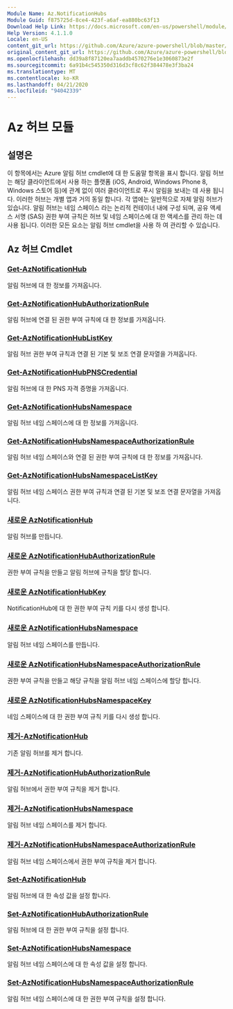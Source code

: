 ```yaml
---
Module Name: Az.NotificationHubs
Module Guid: f875725d-8ce4-423f-a6af-ea880bc63f13
Download Help Link: https://docs.microsoft.com/en-us/powershell/module/az.notificationhubs
Help Version: 4.1.1.0
Locale: en-US
content_git_url: https://github.com/Azure/azure-powershell/blob/master/src/NotificationHubs/NotificationHubs/help/Az.NotificationHubs.md
original_content_git_url: https://github.com/Azure/azure-powershell/blob/master/src/NotificationHubs/NotificationHubs/help/Az.NotificationHubs.md
ms.openlocfilehash: dd39a8f87120ea7aaddb4570276e1e3060873e2f
ms.sourcegitcommit: 6a91b4c545350d316d3cf8c62f384478e3f3ba24
ms.translationtype: MT
ms.contentlocale: ko-KR
ms.lasthandoff: 04/21/2020
ms.locfileid: "94042339"
---
```

# Az 허브 모듈
## 설명은
이 항목에서는 Azure 알림 허브 cmdlet에 대 한 도움말 항목을 표시 합니다. 알림 허브는 해당 클라이언트에서 사용 하는 플랫폼 (iOS, Android, Windows Phone 8, Windows 스토어 등)에 관계 없이 여러 클라이언트로 푸시 알림을 보내는 데 사용 됩니다. 이러한 허브는 개별 앱과 거의 동일 합니다. 각 앱에는 일반적으로 자체 알림 허브가 있습니다. 알림 허브는 네임 스페이스 라는 논리적 컨테이너 내에 구성 되며, 공유 액세스 서명 (SAS) 권한 부여 규칙은 허브 및 네임 스페이스에 대 한 액세스를 관리 하는 데 사용 됩니다. 이러한 모든 요소는 알림 허브 cmdlet을 사용 하 여 관리할 수 있습니다.

## Az 허브 Cmdlet
### [Get-AzNotificationHub](Get-AzNotificationHub.md)
알림 허브에 대 한 정보를 가져옵니다.

### [Get-AzNotificationHubAuthorizationRule](Get-AzNotificationHubAuthorizationRule.md)
알림 허브에 연결 된 권한 부여 규칙에 대 한 정보를 가져옵니다.

### [Get-AzNotificationHubListKey](Get-AzNotificationHubListKey.md)
알림 허브 권한 부여 규칙과 연결 된 기본 및 보조 연결 문자열을 가져옵니다.

### [Get-AzNotificationHubPNSCredential](Get-AzNotificationHubPNSCredential.md)
알림 허브에 대 한 PNS 자격 증명을 가져옵니다.

### [Get-AzNotificationHubsNamespace](Get-AzNotificationHubsNamespace.md)
알림 허브 네임 스페이스에 대 한 정보를 가져옵니다.

### [Get-AzNotificationHubsNamespaceAuthorizationRule](Get-AzNotificationHubsNamespaceAuthorizationRule.md)
알림 허브 네임 스페이스와 연결 된 권한 부여 규칙에 대 한 정보를 가져옵니다.

### [Get-AzNotificationHubsNamespaceListKey](Get-AzNotificationHubsNamespaceListKey.md)
알림 허브 네임 스페이스 권한 부여 규칙과 연결 된 기본 및 보조 연결 문자열을 가져옵니다.

### [새로운 AzNotificationHub](New-AzNotificationHub.md)
알림 허브를 만듭니다.

### [새로운 AzNotificationHubAuthorizationRule](New-AzNotificationHubAuthorizationRule.md)
권한 부여 규칙을 만들고 알림 허브에 규칙을 할당 합니다.

### [새로운 AzNotificationHubKey](New-AzNotificationHubKey.md)
NotificationHub에 대 한 권한 부여 규칙 키를 다시 생성 합니다.

### [새로운 AzNotificationHubsNamespace](New-AzNotificationHubsNamespace.md)
알림 허브 네임 스페이스를 만듭니다.

### [새로운 AzNotificationHubsNamespaceAuthorizationRule](New-AzNotificationHubsNamespaceAuthorizationRule.md)
권한 부여 규칙을 만들고 해당 규칙을 알림 허브 네임 스페이스에 할당 합니다.

### [새로운 AzNotificationHubsNamespaceKey](New-AzNotificationHubsNamespaceKey.md)
네임 스페이스에 대 한 권한 부여 규칙 키를 다시 생성 합니다.

### [제거-AzNotificationHub](Remove-AzNotificationHub.md)
기존 알림 허브를 제거 합니다.

### [제거-AzNotificationHubAuthorizationRule](Remove-AzNotificationHubAuthorizationRule.md)
알림 허브에서 권한 부여 규칙을 제거 합니다.

### [제거-AzNotificationHubsNamespace](Remove-AzNotificationHubsNamespace.md)
알림 허브 네임 스페이스를 제거 합니다.

### [제거-AzNotificationHubsNamespaceAuthorizationRule](Remove-AzNotificationHubsNamespaceAuthorizationRule.md)
알림 허브 네임 스페이스에서 권한 부여 규칙을 제거 합니다.

### [Set-AzNotificationHub](Set-AzNotificationHub.md)
알림 허브에 대 한 속성 값을 설정 합니다.

### [Set-AzNotificationHubAuthorizationRule](Set-AzNotificationHubAuthorizationRule.md)
알림 허브에 대 한 권한 부여 규칙을 설정 합니다.

### [Set-AzNotificationHubsNamespace](Set-AzNotificationHubsNamespace.md)
알림 허브 네임 스페이스에 대 한 속성 값을 설정 합니다.

### [Set-AzNotificationHubsNamespaceAuthorizationRule](Set-AzNotificationHubsNamespaceAuthorizationRule.md)
알림 허브 네임 스페이스에 대 한 권한 부여 규칙을 설정 합니다.

